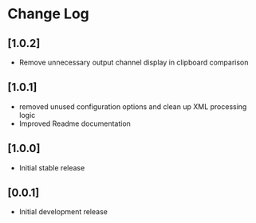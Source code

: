 # Change Log

## [1.0.2]

- Remove unnecessary output channel display in clipboard comparison

## [1.0.1]

- removed unused configuration options and clean up XML processing logic
- Improved Readme documentation

## [1.0.0]

- Initial stable release

## [0.0.1]

- Initial development release
